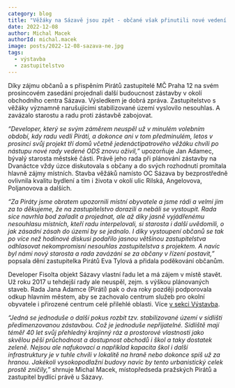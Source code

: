 ```yaml
---
category: blog
title: "Věžáky na Sázavě jsou zpět - občané však přinutili nové vedení vyjádřit nesouhlas"
date: 2022-12-08
author: Michal Macek
authorId: michal.macek
image: posts/2022-12-08-sazava-ne.jpg
tags:
  - výstavba
  - zastupitelstvo
---
```


Díky zájmu občanů a s přispěním Pirátů zastupitelé MČ Praha 12 na svém prosincovém zasedání projednali další budoucnost zástavby v okolí obchodního centra Sázava. Výsledkem je dobrá zpráva. Zastupitelstvo s věžáky významně narušujícími stabilizované území vyslovilo nesouhlas. A zavázalo starostu a radu proti zástavbě zabojovat.

_“Developer, který se svým záměrem neuspěl už v minulém volebním období, kdy radu vedli Piráti, a dokonce ani v tom předminulém, letos v prosinci svůj projekt tří domů včetně jedenáctipatrového věžáku chvíli po nástupu nové rady vedené ODS znovu oživil,”_ upozorňuje Jan Adamec, bývalý starosta městské části. Právě jeho rada při plánování zástavby na Dvanáctce vždy úzce diskutovala s občany a do svých rozhodnutí promítala hlavně zájmy místních. Stavba věžáků namísto OC Sázava by bezprostředně ovlivnila kvalitu bydlení a tím i života v okolí ulic Rilská, Angelovova, Poljanovova a dalších.

_“Za Piráty jsme obratem upozornili místní obyvatele a jsme rádi a velmi jim za to děkujeme, že na zastupitelstvo dorazili a nebáli se vystoupit. Rada sice navrhla bod zařadit a projednat, ale až díky jasně vyjádřenému nesouhlasu místních, kteří radu interpelovali, si starosta i další uvědomili, o jak zásadní zásah do území by se jednalo.  I díky vystoupení občanů se tak po více než hodinové diskusi podařilo jasnou většinou zastupitelstva odhlasovat nekompromisní nesouhlas zastupitelstva s projektem. A navíc byl námi nový starosta a rada zavázáni se za občany v řízení postavit,”_ popsala dění zastupitelka Pirátů Eva Tylová a přidala poděkování občanům.

Developer Fisolta objekt Sázavy vlastní řadu let a má zájem v místě stavět. Už roku 2017 u tehdejší rady ale neuspěl, zejm. s výškou plánovaných staveb. Rada Jana Adamce (Piráti) pak o dva roky později podporovala odkup hlavním městem, aby se zachovalo centrum služeb pro okolní obyvatele i přirozené centrum celé přilehlé oblasti. Více [v sekci Výstavba](https://praha12.pirati.cz/vystavba/modrany-sazava-rilska.html).

_“Jedná se jednoduše o další pokus rozbít tzv. stabilizované území v sídlišti předimenzovanou zástavbou. Což je jednoduše nepřijatelné. Sídliště mají téměř 40 let svůj přehledný krajinný ráz a prostorové vlastnosti jako skvělou pěší průchodnost a dostupnost obchodů i škol a taky dostatek zeleně. Nejsou ale nafukovací a například kapacita škol i další infrastruktury je v tuhle chvíli v lokalitě na hraně nebo dokonce spíš už za hranou. Jakékoli vysokopodlažní budovy navíc by tento urbanistický celek prostě zničily,”_ shrnuje Michal Macek, místopředseda pražských Pirátů a zastupitel bydlící právě u Sázavy.


